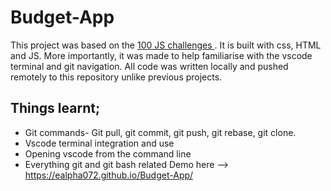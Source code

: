 # Budget-App
This project was based on the <a href="https://jsbeginners.com/javascript-projects-for-beginners/" target="_blank">100 JS challenges </a> . It is built with css, HTML and JS. More importantly, it was made to help familiarise with the vscode terminal and git navigation. All code was written locally and pushed remotely to this repository unlike previous projects.
## Things learnt;
   * Git commands- Git pull, git commit, git push, git rebase, git clone.
   * Vscode terminal integration and use
   * Opening vscode from the command line
   * Everything git and git bash related
Demo here --> https://ealpha072.github.io/Budget-App/
